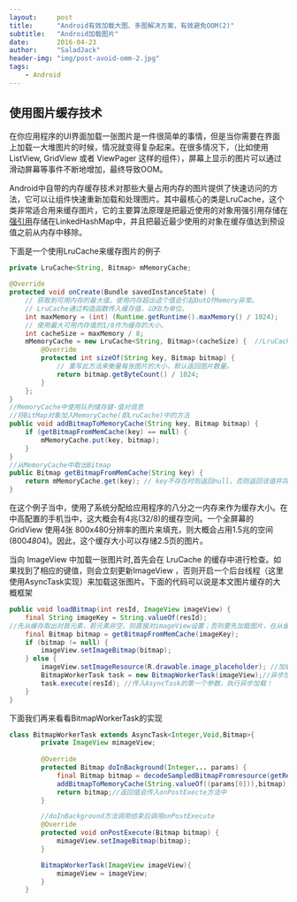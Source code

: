 ```yaml
---
layout:     post
title:      "Android有效加载大图、多图解决方案，有效避免OOM(2)"
subtitle:   "Android加载图片"
date:       2016-04-23
author:     "SaladJack"
header-img: "img/post-avoid-omm-2.jpg"
tags:
    - Android
---
```


## 使用图片缓存技术
在你应用程序的UI界面加载一张图片是一件很简单的事情，但是当你需要在界面上加载一大堆图片的时候，情况就变得复杂起来。在很多情况下，（比如使用ListView, GridView 或者 ViewPager 这样的组件），屏幕上显示的图片可以通过滑动屏幕等事件不断地增加，最终导致OOM。


Android中自带的内存缓存技术对那些大量占用内存的图片提供了快速访问的方法，它可以让组件快速重新加载和处理图片。其中最核心的类是LruCache，这个类非常适合用来缓存图片，它的主要算法原理是把最近使用的对象用强引用存储在[强引用]("http://blog.csdn.net/mazhimazh/article/details/19752475")存储在LinkedHashMap中，并且把最近最少使用的对象在缓存值达到预设值之前从内存中移除。

下面是一个使用LruCache来缓存图片的例子



```java
private LruCache<String, Bitmap> mMemoryCache;  
  
@Override  
protected void onCreate(Bundle savedInstanceState) {  
    // 获取到可用内存的最大值，使用内存超出这个值会引起OutOfMemory异常。  
    // LruCache通过构造函数传入缓存值，以KB为单位。  
    int maxMemory = (int) (Runtime.getRuntime().maxMemory() / 1024);  
    // 使用最大可用内存值的1/8作为缓存的大小。  
    int cacheSize = maxMemory / 8;  
    mMemoryCache = new LruCache<String, Bitmap>(cacheSize) {  //LruCache的泛型为键-值对
        @Override  
        protected int sizeOf(String key, Bitmap bitmap) {  
            // 重写此方法来衡量每张图片的大小，默认返回图片数量。  
            return bitmap.getByteCount() / 1024;  
        }  
    };  
}  
//MemoryCache中使用队列储存键-值对信息
//将BitMap对象加入MemoryCache(即LruCache)中的方法
public void addBitmapToMemoryCache(String key, Bitmap bitmap) {  
    if (getBitmapFromMemCache(key) == null) {  
        mMemoryCache.put(key, bitmap);  
    }  
}  
//从MemoryCache中取出Bitmap  
public Bitmap getBitmapFromMemCache(String key) {  
    return mMemoryCache.get(key); // key不存在时则返回null，否则返回该值并将该键-值对放于对首
}  
```

在这个例子当中，使用了系统分配给应用程序的八分之一内存来作为缓存大小。在中高配置的手机当中，这大概会有4兆(32/8)的缓存空间。一个全屏幕的 GridView 使用4张 800x480分辨率的图片来填充，则大概会占用1.5兆的空间(800*480*4)。因此，这个缓存大小可以存储2.5页的图片。

当向 ImageView 中加载一张图片时,首先会在 LruCache 的缓存中进行检查。如果找到了相应的键值，则会立刻更新ImageView ，否则开启一个后台线程（这里使用AsyncTask实现）来加载这张图片。下面的代码可以说是本文图片缓存的大概框架

```java
public void loadBitmap(int resId, ImageView imageView) {  
    final String imageKey = String.valueOf(resId);  
//先从缓存取出对首元素，若元素非空，则直接对imageView设置；否则要先加载图片，在从缓存中读取
    final Bitmap bitmap = getBitmapFromMemCache(imageKey);  
    if (bitmap != null) {  
        imageView.setImageBitmap(bitmap);  
    } else {  
        imageView.setImageResource(R.drawable.image_placeholder); //加载前的默认图片 
        BitmapWorkerTask task = new BitmapWorkerTask(imageView);//异步加载实现在后台加载图片，从而避免OOM  
        task.execute(resId); //传入AsyncTask的第一个参数，执行异步加载！ 
    }  
}  
```

下面我们再来看看BitmapWorkerTask的实现

```java
class BitmapWorkerTask extends AsyncTask<Integer,Void,Bitmap>{
        private ImageView mimageView;
        
        @Override
        protected Bitmap doInBackground(Integer... params) {
            final Bitmap bitmap = decodeSampledBitmapFromresource(getResources(),params[0],100,100);//压缩
            addBitmapToMemoryCache(String.valueOf((params[0])),bitmap);//加入缓存
            return bitmap;//返回值会传入onPostExecte方法中
        }

        //doInBackground方法调用结束后调用onPostExecute
        @Override
        protected void onPostExecute(Bitmap bitmap) {
            mimageView.setImageBitmap(bitmap);
        }

        BitmapWorkerTask(ImageView imageView){
            mimageView = imageView;
        }
    }
```

